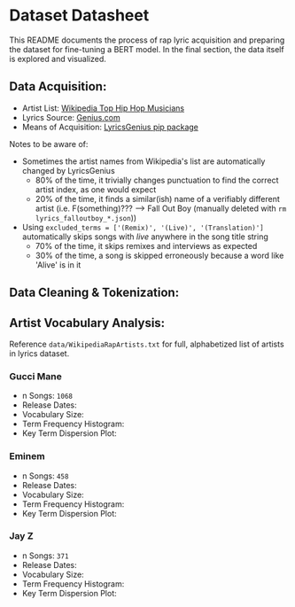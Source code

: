 # Dataset Datasheet
This README documents the process of rap lyric acquisition and preparing the dataset for fine-tuning a BERT model. In the final section, the data itself is explored and visualized. 

## Data Acquisition:
* Artist List: [Wikipedia Top Hip Hop Musicians](https://en.wikipedia.org/wiki/List_of_hip_hop_musicians)
* Lyrics Source: [Genius.com](https://genius.com)
* Means of Acquisition: [LyricsGenius pip package](https://github.com/johnwmillr/LyricsGenius)

Notes to be aware of:  
* Sometimes the artist names from Wikipedia's list are automatically changed by LyricsGenius
    - 80% of the time, it trivially changes punctuation to find the correct artist index, as one would expect 
    - 20% of the time, it finds a similar(ish) name of a verifiably different artist (i.e. F(something)??? --> Fall Out Boy (manually deleted with `rm lyrics_falloutboy_*.json`))
* Using `excluded_terms = ['(Remix)', '(Live)', '(Translation)']` automatically skips songs with *live* anywhere in the song title string 
    - 70% of the time, it skips remixes and interviews as expected
    - 30% of the time, a song is skipped erroneously because a word like 'Alive' is in it

## Data Cleaning & Tokenization:

## Artist Vocabulary Analysis:
Reference `data/WikipediaRapArtists.txt` for full, alphabetized list of artists in lyrics dataset. 

### Gucci Mane
* n Songs: `1068`
* Release Dates:
* Vocabulary Size: 
* Term Frequency Histogram: 
* Key Term Dispersion Plot: 

### Eminem
* n Songs: `458`
* Release Dates:
* Vocabulary Size: 
* Term Frequency Histogram: 
* Key Term Dispersion Plot: 

### Jay Z
* n Songs: `371`
* Release Dates:
* Vocabulary Size: 
* Term Frequency Histogram: 
* Key Term Dispersion Plot: 
